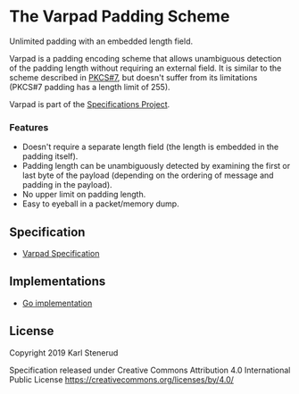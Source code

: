 The Varpad Padding Scheme
=========================

Unlimited padding with an embedded length field.

Varpad is a padding encoding scheme that allows unambiguous detection of the padding length without requiring an external field. It is similar to the scheme described in [PKCS#7](http://tools.ietf.org/html/rfc5652#section-6.3), but doesn't suffer from its limitations (PKCS#7 padding has a length limit of 255).

Varpad is part of the [Specifications Project](https://github.com/kstenerud/specifications).


### Features

 * Doesn't require a separate length field (the length is embedded in the padding itself).
 * Padding length can be unambiguously detected by examining the first or last byte of the payload (depending on the ordering of message and padding in the payload).
 * No upper limit on padding length.
 * Easy to eyeball in a packet/memory dump.



Specification
-------------

* [Varpad Specification](varpad-specification.md)



Implementations
---------------

* [Go implementation](https://github.com/kstenerud/go-varpad)



License
-------

Copyright 2019 Karl Stenerud

Specification released under Creative Commons Attribution 4.0 International Public License https://creativecommons.org/licenses/by/4.0/
